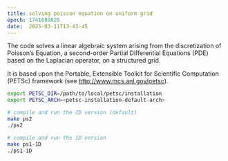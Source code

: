 ```yaml
---
title: solving poisson equation on uniform grid
epoch: 1741689825
date:  2025-03-11T13-43-45
---
```


The code solves a linear algebraic system arising from the discretization of
Poisson’s Equation, a second-order Partial Differential Equations (PDE) based on
the Laplacian operator, on a structured grid.

It is based upon the Portable, Extensible Toolkit for Scientific Computation
(PETSc) framework (see http://www.mcs.anl.gov/petsc).

```sh
export PETSC_DIR=/path/to/local/petsc/installation
export PETSC_ARCH=<petsc-installation-default-arch>

# compile and run the 2D version (default)
make ps2
./ps2

# compile and run the 1D version
make ps1-1D
./ps1-1D
```

